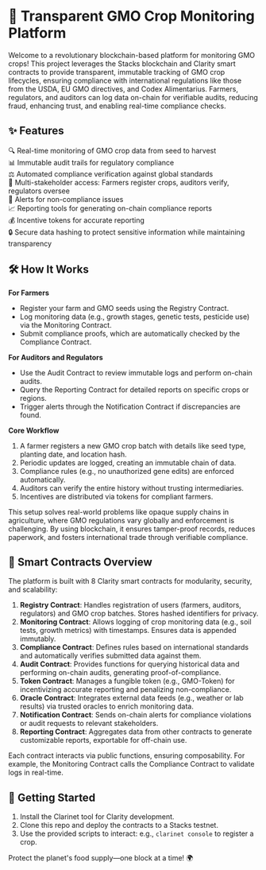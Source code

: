 # 🌱 Transparent GMO Crop Monitoring Platform

Welcome to a revolutionary blockchain-based platform for monitoring GMO crops! This project leverages the Stacks blockchain and Clarity smart contracts to provide transparent, immutable tracking of GMO crop lifecycles, ensuring compliance with international regulations like those from the USDA, EU GMO directives, and Codex Alimentarius. Farmers, regulators, and auditors can log data on-chain for verifiable audits, reducing fraud, enhancing trust, and enabling real-time compliance checks.

## ✨ Features

🔍 Real-time monitoring of GMO crop data from seed to harvest  
📊 Immutable audit trails for regulatory compliance  
⚖️ Automated compliance verification against global standards  
👥 Multi-stakeholder access: Farmers register crops, auditors verify, regulators oversee  
🚨 Alerts for non-compliance issues  
📈 Reporting tools for generating on-chain compliance reports  
💰 Incentive tokens for accurate reporting  
🔒 Secure data hashing to protect sensitive information while maintaining transparency  

## 🛠 How It Works

**For Farmers**  
- Register your farm and GMO seeds using the Registry Contract.  
- Log monitoring data (e.g., growth stages, genetic tests, pesticide use) via the Monitoring Contract.  
- Submit compliance proofs, which are automatically checked by the Compliance Contract.  

**For Auditors and Regulators**  
- Use the Audit Contract to review immutable logs and perform on-chain audits.  
- Query the Reporting Contract for detailed reports on specific crops or regions.  
- Trigger alerts through the Notification Contract if discrepancies are found.  

**Core Workflow**  
1. A farmer registers a new GMO crop batch with details like seed type, planting date, and location hash.  
2. Periodic updates are logged, creating an immutable chain of data.  
3. Compliance rules (e.g., no unauthorized gene edits) are enforced automatically.  
4. Auditors can verify the entire history without trusting intermediaries.  
5. Incentives are distributed via tokens for compliant farmers.  

This setup solves real-world problems like opaque supply chains in agriculture, where GMO regulations vary globally and enforcement is challenging. By using blockchain, it ensures tamper-proof records, reduces paperwork, and fosters international trade through verifiable compliance.

## 📂 Smart Contracts Overview

The platform is built with 8 Clarity smart contracts for modularity, security, and scalability:  

1. **Registry Contract**: Handles registration of users (farmers, auditors, regulators) and GMO crop batches. Stores hashed identifiers for privacy.  
2. **Monitoring Contract**: Allows logging of crop monitoring data (e.g., soil tests, growth metrics) with timestamps. Ensures data is appended immutably.  
3. **Compliance Contract**: Defines rules based on international standards and automatically verifies submitted data against them.  
4. **Audit Contract**: Provides functions for querying historical data and performing on-chain audits, generating proof-of-compliance.  
5. **Token Contract**: Manages a fungible token (e.g., GMO-Token) for incentivizing accurate reporting and penalizing non-compliance.  
6. **Oracle Contract**: Integrates external data feeds (e.g., weather or lab results) via trusted oracles to enrich monitoring data.  
7. **Notification Contract**: Sends on-chain alerts for compliance violations or audit requests to relevant stakeholders.  
8. **Reporting Contract**: Aggregates data from other contracts to generate customizable reports, exportable for off-chain use.  

Each contract interacts via public functions, ensuring composability. For example, the Monitoring Contract calls the Compliance Contract to validate logs in real-time.

## 🚀 Getting Started

1. Install the Clarinet tool for Clarity development.  
2. Clone this repo and deploy the contracts to a Stacks testnet.  
3. Use the provided scripts to interact: e.g., `clarinet console` to register a crop.  

Protect the planet's food supply—one block at a time! 🌍